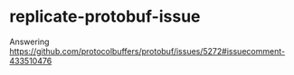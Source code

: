 # replicate-protobuf-issue
Answering https://github.com/protocolbuffers/protobuf/issues/5272#issuecomment-433510476
